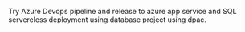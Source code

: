 Try Azure Devops pipeline and release to azure app service and SQL servereless deployment using database project using dpac.
